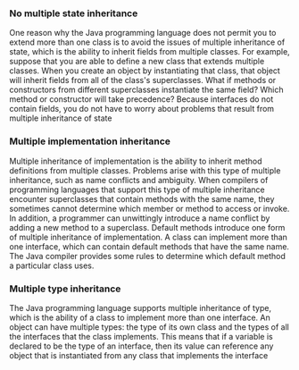 ### No multiple state inheritance

One reason why the Java programming language does not permit you to extend more than one class is to avoid the issues of multiple inheritance of state, which is the ability to inherit fields from multiple classes. For example, suppose that you are able to define a new class that extends multiple classes. When you create an object by instantiating that class, that object will inherit fields from all of the class's superclasses. What if methods or constructors from different superclasses instantiate the same field? Which method or constructor will take precedence? Because interfaces do not contain fields, you do not have to worry about problems that result from multiple inheritance of state

### Multiple implementation inheritance

Multiple inheritance of implementation is the ability to inherit method definitions from multiple classes. Problems arise with this type of multiple inheritance, such as name conflicts and ambiguity. When compilers of programming languages that support this type of multiple inheritance encounter superclasses that contain methods with the same name, they sometimes cannot determine which member or method to access or invoke. In addition, a programmer can unwittingly introduce a name conflict by adding a new method to a superclass. Default methods introduce one form of multiple inheritance of implementation. A class can implement more than one interface, which can contain default methods that have the same name. The Java compiler provides some rules to determine which default method a particular class uses.

### Multiple type inheritance

The Java programming language supports multiple inheritance of type, which is the ability of a class to implement more than one interface. An object can have multiple types: the type of its own class and the types of all the interfaces that the class implements. This means that if a variable is declared to be the type of an interface, then its value can reference any object that is instantiated from any class that implements the interface
